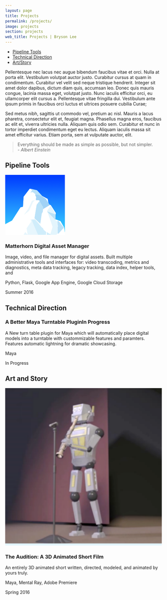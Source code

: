 ```yaml
---
layout: page
title: Projects
permalink: /projects/
image: projects
section: projects
web_title: Projects | Bryson Lee
---
```



* [Pipeline Tools](#pipeline-tools)
* [Technical Direction](#technical-direction)
* [Art/Story](#art-and-story)


Pellentesque nec lacus nec augue bibendum faucibus vitae et orci. Nulla at porta elit. Vestibulum volutpat auctor justo. Curabitur cursus at quam in condimentum. Curabitur vel velit sed neque tristique hendrerit. Integer sit amet dolor dapibus, dictum diam quis, accumsan leo. Donec quis mauris congue, lacinia massa eget, volutpat justo. Nunc iaculis efficitur orci, eu ullamcorper elit cursus a. Pellentesque vitae fringilla dui. Vestibulum ante ipsum primis in faucibus orci luctus et ultrices posuere cubilia Curae;

Sed metus nibh, sagittis ut commodo vel, pretium ac nisl. Mauris a lacus pharetra, consectetur elit et, feugiat magna. Phasellus magna eros, faucibus ac elit et, viverra ultricies nulla. Aliquam quis odio sem. Curabitur et nunc in tortor imperdiet condimentum eget eu lectus. Aliquam iaculis massa sit amet efficitur varius. Etiam porta, sem at vulputate auctor, elit.

> Everything should be made as simple as possible, but not simpler.  
> *- Albert Einstein*

## Pipeline Tools
<div class="project-entry d-flex">
  <img class="align-self-start hidden-xs-down" src="/assets/img/matterhorn_square.png">
  <div class="align-self-start">
    <h3 class="project-title">Matterhorn Digital Asset Manager</h3>
    <p>Image, video, and file manager for digital assets. Built multiple administrative tools and interfaces for: video transcoding, metrics and diagnostics, meta data tracking, legacy tracking, data index, helper tools, and</p>
    <p class="project-annotation"><i class="fa fa-file-code-o"></i>Python, Flask, Google App Engine, Google Cloud Storage</p>
    <p class="project-annotation"><i class="fa fa-calendar-o"></i>Summer 2016</p>
  </div>
</div>

## Technical Direction

<div class="project-entry d-flex">
  <div class="align-self-start">
    <h3 class="project-title">A Better Maya Turntable Plugin<span class="badge">In Progress</span></h3>
    <p>A New turn table plugin for Maya which will automatically place digital models into a turntable with custommizable features and paramters. Features automatic lightning for dramatic showcasing.</p>
    <p class="project-annotation"><i class="fa fa-file-code-o"></i>Maya</p>
    <p class="project-annotation"><i class="fa fa-calendar-o"></i>In Progress</p>
  </div>
</div>

## Art and Story
<div class="project-entry d-flex">
  <img class="align-self-start hidden-xs-down" src="/assets/img/audition_square.png">
  <div class="align-self-start">
    <h3 class="project-title">The Audition: A 3D Animated Short Film</h3>
    <p>An entirely 3D animated short written, directed, modeled, and animated by yours truly.</p>
    <p class="project-annotation"><i class="fa fa-file-code-o"></i>Maya, Mental Ray, Adobe Premiere</p>
    <p class="project-annotation"><i class="fa fa-calendar-o"></i>Spring 2016</p>
  </div>
</div>

